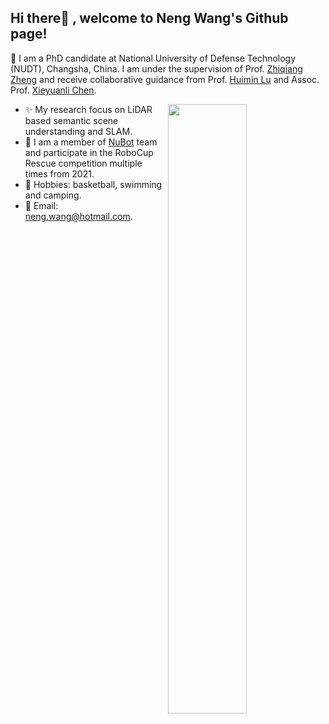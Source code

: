 ## Hi there👋 , welcome to Neng Wang's Github page!
🔭 I am a PhD candidate at  National University of Defense Technology (NUDT), Changsha, China. I am under the supervision of Prof. [Zhiqiang Zheng](https://ieeexplore.ieee.org/author/37280344700) and receive collaborative guidance from Prof. [Huimin Lu](https://scholar.google.com/citations?user=cp-6u7wAAAAJ&hl=zh-CN) and Assoc. Prof. [Xieyuanli Chen](https://chen-xieyuanli.github.io/).

<picture>
    <img align="right" width="50%" src="https://github-readme-stats.vercel.app/api?username=neng-wang&show_icons=true&theme=flag-india&bg_color=00000000">
</picture>


- ✨ My research focus on LiDAR based semantic scene understanding and SLAM.
- :robot: I am a member of [NuBot](https://www.trustie.net/organizations/23) team and participate in the RoboCup Rescue competition multiple times from 2021.
-  :running: Hobbies: basketball, swimming and camping.
- :email: Email: neng.wang@hotmail.com.





<!--
**neng-wang/neng-wang** is a ✨ _special_ ✨ repository because its `README.md` (this file) appears on your GitHub profile.

Here are some ideas to get you started:

- 🔭 I’m currently working on ...
- 🌱 I’m currently learning ...
- 👯 I’m looking to collaborate on ...
- 🤔 I’m looking for help with ...
- 💬 Ask me about ...
- 📫 How to reach me: ...
- 😄 Pronouns: ...
- ⚡ Fun fact: ...
-->
